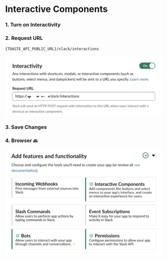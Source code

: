 # Interactive Components

### 1. Turn on Interactivity

### 2. Request URL

```text
{TOASTE_API_PUBLIC_URL}/slack/interactions
```

![](../../../.gitbook/assets/image%20%2829%29.png)

### 3. Save Changes

### 4. Browser 🔙 

![](../../../.gitbook/assets/image%20%2827%29.png)

